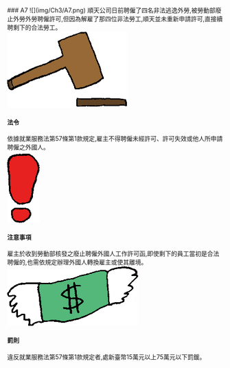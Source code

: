 <div class="one item content" markdown="1">
### A7
![](img/Ch3/A7.png)
順天公司日前聘僱了四名非法逃逸外勞,被勞動部廢止外勞外勞聘僱許可,但因為解雇了那四位非法勞工,順天並未重新申請許可,直接續聘剩下的合法勞工。

<div class="small-topic">
<div class="small-topic-law">
<img src="img/Ch3/icon_law.png" />
</div>
<div class="small-topic-w">
<h4>法令</h4>
</div>
</div>
依據就業服務法第57條第1款規定,雇主不得聘僱未經許可、許可失效或他人所申請聘僱之外國人。

<div class="small-topic">
<div class="small-topic-notice">
<img src="img/Ch3/icon_notice.png" />
</div>
<div class="small-topic-w">
<h4>注意事項</h4>
</div>
</div>
雇主於收到勞動部核發之廢止聘僱外國人工作許可函,即使剩下的員工當初是合法聘僱的,也需依規定辦理外國人轉換雇主或使其離境。

<div class="small-topic">
<div class="small-topic-fine">
<img src="img/Ch3/icon_fine.png" />
</div>
<div class="small-topic-w">
<h4>罰則</h4>
</div>
</div>
違反就業服務法第57條第1款規定者,處新臺幣15萬元以上75萬元以下罰鍰。
</div>
